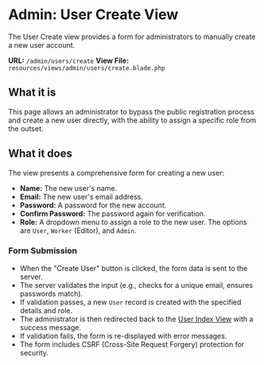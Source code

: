 # Admin: User Create View

The User Create view provides a form for administrators to manually create a new user account.

**URL:** `/admin/users/create`
**View File:** `resources/views/admin/users/create.blade.php`

## What it is

This page allows an administrator to bypass the public registration process and create a new user directly, with the ability to assign a specific role from the outset.

## What it does

The view presents a comprehensive form for creating a new user:

-   **Name:** The new user's name.
-   **Email:** The new user's email address.
-   **Password:** A password for the new account.
-   **Confirm Password:** The password again for verification.
-   **Role:** A dropdown menu to assign a role to the new user. The options are `User`, `Worker` (Editor), and `Admin`.

### Form Submission

-   When the "Create User" button is clicked, the form data is sent to the server.
-   The server validates the input (e.g., checks for a unique email, ensures passwords match).
-   If validation passes, a new `User` record is created with the specified details and role.
-   The administrator is then redirected back to the [User Index View](index.md) with a success message.
-   If validation fails, the form is re-displayed with error messages.
-   The form includes CSRF (Cross-Site Request Forgery) protection for security.
